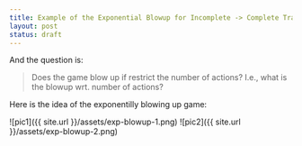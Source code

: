 ```yaml
---
title: Example of the Exponential Blowup for Incomplete -> Complete Translation
layout: post
status: draft
---
```


And the question is: 

> Does the game blow up if restrict the number of actions?
> I.e., what is the blowup wrt. number of actions?

Here is the idea of the exponentilly blowing up game:

![pic1]({{ site.url }}/assets/exp-blowup-1.png)
![pic2]({{ site.url }}/assets/exp-blowup-2.png)

